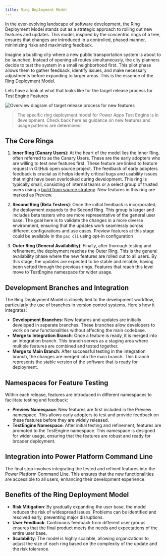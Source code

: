 ```yaml
---
title: Ring Deployment Model
---
```


In the ever-evolving landscape of software development, the Ring Deployment Model stands out as a strategic approach to rolling out new features and updates. This model, inspired by the concentric rings of a tree, ensures that changes are introduced in a controlled, phased manner, minimizing risks and maximizing feedback.

Imagine a bustling city where a new public transportation system is about to be launched. Instead of opening all routes simultaneously, the city planners decide to test the system in a small neighborhood first. This pilot phase allows them to gather feedback, identify issues, and make necessary adjustments before expanding to larger areas. This is the essence of the Ring Deployment Model.

Lets have a look at what that looks like for the target release process for Test Engine Features

![Overview diagram of target release process for new features](/PowerApps-TestEngine/context/media/release-process.png)

> The specific ring deployment model for Power Apps Test Engine is in development. Check back here as guidance on new features and usage patterns are determined.

## The Core Rings

1. **Inner Ring (Canary Users)**: At the heart of the model lies the Inner Ring, often referred to as the Canary Users. These are the early adopters who are willing to test new features first. These feature are linked to feature request in GitHub open source project. The feedback of early adopters feedback is crucial as it helps identify critical bugs and usability issues that might have been overlooked during development. This ring is typically small, consisting of internal teams or a select group of trusted users using a [build from source strategy](../examples/coe-kit-build-from-source-run-tests.md). New features in this ring are marked as Preview.

2. **Second Ring (Beta Testers)**: Once the initial feedback is incorporated, the deployment expands to the Second Ring. This group is larger and includes beta testers who are more representative of the general user base. The goal here is to validate the changes in a more diverse environment, ensuring that the updates work seamlessly across different configurations and use cases. Preview features at this stage could be available in the `pac cli` using opt-in configuration

3. **Outer Ring (General Availability)**: Finally, after thorough testing and refinement, the deployment reaches the Outer Ring. This is the general availability phase where the new features are rolled out to all users. By this stage, the updates are expected to be stable and reliable, having been vetted through the previous rings. Features that reach this level move to TestEngine namespace for wider usage.

## Development Branches and Integration

The Ring Deployment Model is closely tied to the development workflow, particularly the use of branches in version control systems. Here's how it integrates:

- **Development Branches**: New features and updates are initially developed in separate branches. These branches allow developers to work on new functionalities without affecting the main codebase.
- **Merge to Integration Branch**: Once a feature is ready, it is merged into an integration branch. This branch serves as a staging area where multiple features are combined and tested together.
- **Merge to Main Branch**: After successful testing in the integration branch, the changes are merged into the main branch. This branch represents the stable version of the software that is ready for deployment.

## Namespaces for Feature Testing

Within each release, features are introduced in different namespaces to facilitate testing and feedback:

- **Preview Namespace**: New features are first included in the Preview namespace. This allows early adopters to test and provide feedback on these features before they are widely released.
- **TestEngine Namespace**: After initial testing and refinement, features are promoted to the TestEngine namespace. This namespace is designed for wider usage, ensuring that the features are robust and ready for broader deployment.

## Integration into Power Platform Command Line

The final step involves integrating the tested and refined features into the Power Platform Command Line. This ensures that the new functionalities are accessible to all users, enhancing their development experience.

## Benefits of the Ring Deployment Model

- **Risk Mitigation**: By gradually expanding the user base, the model reduces the risk of widespread issues. Problems can be identified and resolved early, preventing major disruptions.
- **User Feedback**: Continuous feedback from different user groups ensures that the final product meets the needs and expectations of the entire user base.
- **Scalability**: The model is highly scalable, allowing organizations to adjust the size of each ring based on the complexity of the update and the risk tolerance.
